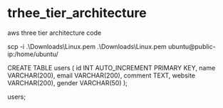 # trhee_tier_architecture
aws three tier architecture code

scp -i .\Downloads\Linux.pem .\Downloads\Linux.pem ubuntu@public-ip:/home/ubuntu/

CREATE TABLE users (
    id INT AUTO_INCREMENT PRIMARY KEY,
    name VARCHAR(200),
    email VARCHAR(200),
    comment TEXT,
    website VARCHAR(200),
    gender VARCHAR(50)
);

users;
